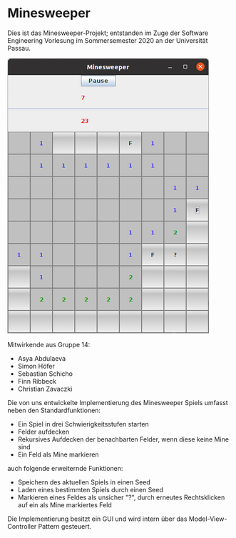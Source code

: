 # Minesweeper

Dies ist das Minesweeper-Projekt; 
entstanden im Zuge der Software Engineering Vorlesung 
im Sommersemester 2020 
an der Universität Passau.

![Beispiel Screenshot](/docs/minesweeper_screenshot.png)

Mitwirkende aus Gruppe 14:

- Asya Abdulaeva
- Simon Höfer
- Sebastian Schicho
- Finn Ribbeck
- Christian Zavaczki

Die von uns entwickelte Implementierung des Minesweeper Spiels
umfasst neben den Standardfunktionen:

- Ein Spiel in drei Schwierigkeitsstufen starten
- Felder aufdecken
- Rekursives Aufdecken der benachbarten Felder, wenn diese keine Mine sind
- Ein Feld als Mine markieren
  
auch folgende erweiternde Funktionen:

- Speichern des aktuellen Spiels in einen Seed
- Laden eines bestimmten Spiels durch einen Seed
- Markieren eines Feldes als unsicher "?", durch erneutes Rechtsklicken auf ein als Mine markiertes Feld

Die Implementierung besitzt ein GUI und wird intern über das Model-View-Controller Pattern gesteuert.
